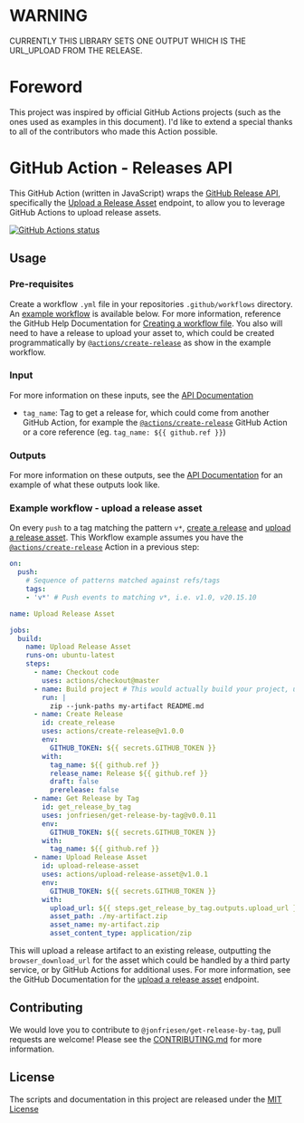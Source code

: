 # WARNING

CURRENTLY THIS LIBRARY SETS ONE OUTPUT WHICH IS THE URL_UPLOAD FROM THE RELEASE.

# Foreword
This project was inspired by official GitHub Actions projects (such as the ones used as examples in this document). I'd like to extend a special thanks to all of the contributors who made this Action possible.

# GitHub Action - Releases API
This GitHub Action (written in JavaScript) wraps the [GitHub Release API](https://developer.github.com/v3/repos/releases/), specifically the [Upload a Release Asset](https://developer.github.com/v3/repos/releases/#upload-a-release-asset) endpoint, to allow you to leverage GitHub Actions to upload release assets.

<a href="https://github.com/jonfriesen/get-release-by-tag"><img alt="GitHub Actions status" src="https://github.com/jonfriesen/get-release-by-tag/workflows/Tests/badge.svg"></a>

## Usage
### Pre-requisites
Create a workflow `.yml` file in your repositories `.github/workflows` directory. An [example workflow](#example-workflow---upload-a-release-asset) is available below. For more information, reference the GitHub Help Documentation for [Creating a workflow file](https://help.github.com/en/articles/configuring-a-workflow#creating-a-workflow-file). You also will need to have a release to upload your asset to, which could be created programmatically by [`@actions/create-release`](https://www.github.com/actions/create-release) as show in the example workflow.

### Input
For more information on these inputs, see the [API Documentation](https://developer.github.com/v3/repos/releases/#input-2)

- `tag_name`: Tag to get a release for, which could come from another GitHub Action, for example the [`@actions/create-release`](https://www.github.com/actions/create-release) GitHub Action or a core reference (eg. `tag_name: ${{ github.ref }}`)

### Outputs
For more information on these outputs, see the [API Documentation](https://developer.github.com/v3/repos/releases/#get-a-release-by-tag-name) for an example of what these outputs look like.

### Example workflow - upload a release asset
On every `push` to a tag matching the pattern `v*`, [create a release](https://developer.github.com/v3/repos/releases/#create-a-release) and [upload a release asset](https://developer.github.com/v3/repos/releases/#upload-a-release-asset). This Workflow example assumes you have the [`@actions/create-release`](https://www.github.com/actions/create-release) Action in a previous step:

```yaml
on:
  push:
    # Sequence of patterns matched against refs/tags
    tags:
    - 'v*' # Push events to matching v*, i.e. v1.0, v20.15.10

name: Upload Release Asset

jobs:
  build:
    name: Upload Release Asset
    runs-on: ubuntu-latest
    steps:
      - name: Checkout code
        uses: actions/checkout@master
      - name: Build project # This would actually build your project, using zip for an example artifact
        run: |
          zip --junk-paths my-artifact README.md
      - name: Create Release
        id: create_release
        uses: actions/create-release@v1.0.0
        env:
          GITHUB_TOKEN: ${{ secrets.GITHUB_TOKEN }}
        with:
          tag_name: ${{ github.ref }}
          release_name: Release ${{ github.ref }}
          draft: false
          prerelease: false
      - name: Get Release by Tag
        id: get_release_by_tag
        uses: jonfriesen/get-release-by-tag@v0.0.11
        env:
          GITHUB_TOKEN: ${{ secrets.GITHUB_TOKEN }}
        with:
          tag_name: ${{ github.ref }}
      - name: Upload Release Asset
        id: upload-release-asset 
        uses: actions/upload-release-asset@v1.0.1
        env:
          GITHUB_TOKEN: ${{ secrets.GITHUB_TOKEN }}
        with:
          upload_url: ${{ steps.get_release_by_tag.outputs.upload_url }} # This pulls from the GET RELEASE BY TAG step above, referencing it's ID to get its release object, which include a `upload_url`. See this blog post for more info: https://jasonet.co/posts/new-features-of-github-actions/#passing-data-to-future-steps 
          asset_path: ./my-artifact.zip
          asset_name: my-artifact.zip
          asset_content_type: application/zip
```

This will upload a release artifact to an existing release, outputting the `browser_download_url` for the asset which could be handled by a third party service, or by GitHub Actions for additional uses. For more information, see the GitHub Documentation for the [upload a release asset](https://developer.github.com/v3/repos/releases/#upload-a-release-asset) endpoint. 

## Contributing
We would love you to contribute to `@jonfriesen/get-release-by-tag`, pull requests are welcome! Please see the [CONTRIBUTING.md](CONTRIBUTING.md) for more information.

## License
The scripts and documentation in this project are released under the [MIT License](LICENSE)
